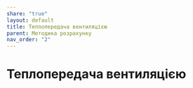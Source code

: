```yaml
---
share: "true"
layout: default
title: Теплопередача вентиляцією
parent: Методика розрахунку
nav_order: "2"
---
```


# Теплопередача вентиляцією